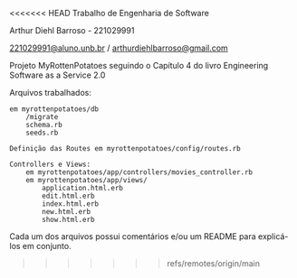 
<<<<<<< HEAD
Trabalho de Engenharia de Software 

Arthur Diehl Barroso - 221029991

221029991@aluno.unb.br / arthurdiehlbarroso@gmail.com

Projeto MyRottenPotatoes seguindo o Capítulo 4 do livro
Engineering Software as a Service 2.0

Arquivos trabalhados:

    em myrottenpotatoes/db
        /migrate
        schema.rb
        seeds.rb
 
    Definição das Routes em myrottenpotatoes/config/routes.rb 

    Controllers e Views:
        em myrottenpotatoes/app/controllers/movies_controller.rb
        em myrottenpotatoes/app/views/
            application.html.erb
            edit.html.erb
            index.html.erb
            new.html.erb
            show.html.erb

Cada um dos arquivos possui comentários e/ou um README 
para explicá-los em conjunto. 

>>>>>>> refs/remotes/origin/main

